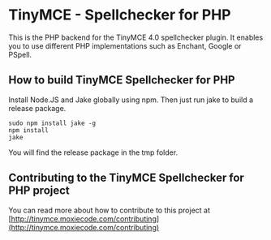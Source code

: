 TinyMCE - Spellchecker for PHP
===============================

This is the PHP backend for the TinyMCE 4.0 spellchecker plugin. It enables you to use different PHP implementations such as Enchant, Google or PSpell.

How to build TinyMCE Spellchecker for PHP
------------------------------------------

Install Node.JS and Jake globally using npm. Then just run jake to build a release package.

```
sudo npm install jake -g
npm install
jake
```

You will find the release package in the tmp folder.

Contributing to the TinyMCE Spellchecker for PHP project
---------------------------------------------------------
You can read more about how to contribute to this project at [http://tinymce.moxiecode.com/contributing](http://tinymce.moxiecode.com/contributing)
